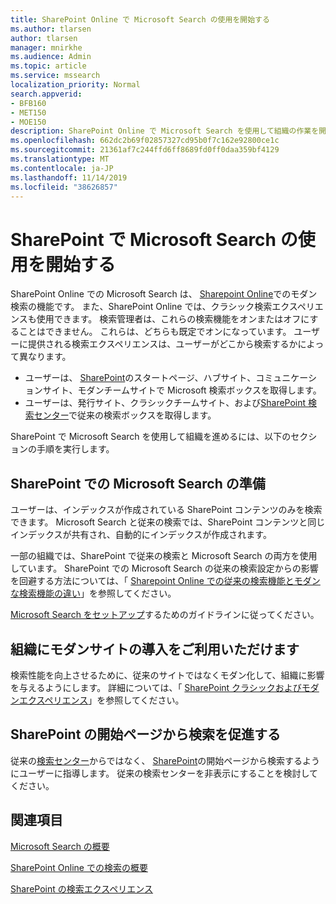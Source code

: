 ```yaml
---
title: SharePoint Online で Microsoft Search の使用を開始する
ms.author: tlarsen
author: tlarsen
manager: mnirkhe
ms.audience: Admin
ms.topic: article
ms.service: mssearch
localization_priority: Normal
search.appverid:
- BFB160
- MET150
- MOE150
description: SharePoint Online で Microsoft Search を使用して組織の作業を開始する
ms.openlocfilehash: 662dc2b69f02857327cd95b0f7c162e92800ce1c
ms.sourcegitcommit: 21361af7c244ffd6ff8689fd0ff0daa359bf4129
ms.translationtype: MT
ms.contentlocale: ja-JP
ms.lasthandoff: 11/14/2019
ms.locfileid: "38626857"
---
```

# <a name="get-started-with-microsoft-search-in-sharepoint"></a>SharePoint で Microsoft Search の使用を開始する

SharePoint Online での Microsoft Search は、 [Sharepoint Online](https://products.office.com/sharepoint/collaboration)でのモダン検索の機能です。 また、SharePoint Online では、クラシック検索エクスペリエンスも使用できます。 検索管理者は、これらの検索機能をオンまたはオフにすることはできません。 これらは、どちらも既定でオンになっています。 ユーザーに提供される検索エクスペリエンスは、ユーザーがどこから検索するかによって異なります。

- ユーザーは、 [SharePoint](http://sharepoint.com/)のスタートページ、ハブサイト、コミュニケーションサイト、モダンチームサイトで Microsoft 検索ボックスを取得します。
- ユーザーは、発行サイト、クラシックチームサイト、および[SharePoint 検索センター](https://docs.microsoft.com/sharepoint/manage-search-center)で従来の検索ボックスを取得します。

SharePoint で Microsoft Search を使用して組織を進めるには、以下のセクションの手順を実行します。

## <a name="prepare-for-microsoft-search-in-sharepoint"></a>SharePoint での Microsoft Search の準備

ユーザーは、インデックスが作成されている SharePoint コンテンツのみを検索できます。 Microsoft Search と従来の検索では、SharePoint コンテンツと同じインデックスが共有され、自動的にインデックスが作成されます。 

一部の組織では、SharePoint で従来の検索と Microsoft Search の両方を使用しています。 SharePoint での Microsoft Search の従来の検索設定からの影響を回避する方法については、「 [Sharepoint Online での従来の検索機能とモダンな検索機能の違い](https://docs.microsoft.com/sharepoint/differences-classic-modern-search)」を参照してください。

[Microsoft Search をセットアップ](set-up-microsoft-search.md)するためのガイドラインに従ってください。


## <a name="get-your-organization-to-adopt-modern-sites"></a>組織にモダンサイトの導入をご利用いただけます

検索性能を向上させるために、従来のサイトではなくモダン化して、組織に影響を与えるようにします。 詳細については、「 [SharePoint クラシックおよびモダンエクスペリエンス](https://support.office.com/article/SharePoint-classic-and-modern-experiences-5725c103-505d-4a6e-9350-300d3ec7d73f)」を参照してください。

## <a name="promote-searching-from-the-sharepoint-start-page"></a>SharePoint の開始ページから検索を促進する

従来の[検索センター](https://docs.microsoft.com/sharepoint/manage-search-center)からではなく、 [SharePoint](http://sharepoint.com/)の開始ページから検索するようにユーザーに指導します。 従来の検索センターを非表示にすることを検討してください。

## <a name="see-also"></a>関連項目
[Microsoft Search の概要](overview-microsoft-search.md)

[SharePoint Online での検索の概要](https://docs.microsoft.com/sharepoint/overview-of-search)

[SharePoint の検索エクスペリエンス](https://docs.microsoft.com/sharepoint/get-started-with-modern-search-experience)